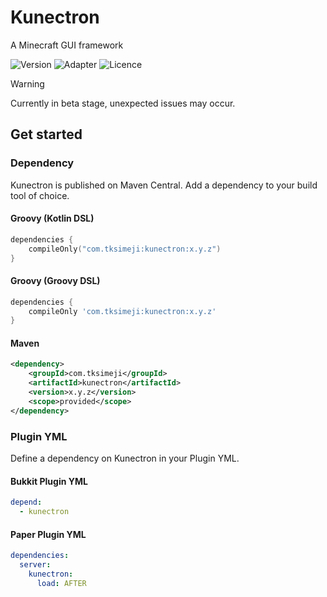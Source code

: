 # Kunectron

A Minecraft GUI framework

![Version](https://img.shields.io/badge/version-1.0.0--beta.10-blue?style=flat-square)
![Adapter](https://img.shields.io/badge/adapter-1.21.1--1.21.5-blue?style=flat-square)
![Licence](https://img.shields.io/badge/licence-MIT-blue?style=flat-square)

> [!WARNING]
> Currently in beta stage,
> unexpected issues may occur.

## Get started

### Dependency

Kunectron is published on Maven Central.
Add a dependency to your build tool of choice.

#### Groovy (Kotlin DSL)

```kotlin
dependencies {
    compileOnly("com.tksimeji:kunectron:x.y.z")
}
```

#### Groovy (Groovy DSL)

```groovy
dependencies {
    compileOnly 'com.tksimeji:kunectron:x.y.z'
}
```

#### Maven

```xml
<dependency>
    <groupId>com.tksimeji</groupId>
    <artifactId>kunectron</artifactId>
    <version>x.y.z</version>
    <scope>provided</scope>
</dependency>
```

### Plugin YML

Define a dependency on Kunectron in your Plugin YML.

#### Bukkit Plugin YML

```yaml
depend:
  - kunectron
```

#### Paper Plugin YML

```yaml
dependencies:
  server:
    kunectron:
      load: AFTER
```